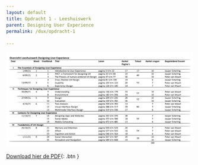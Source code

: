 ```yaml
---
layout: default
title: Opdracht 1 - Leeshuiswerk
parent: Designing User Experience
permalink: /dux/opdracht-1

---
```




![](leeshuiswerk.svg)

[Download hier de PDF](leeshuiswerk.pdf){: .btn }